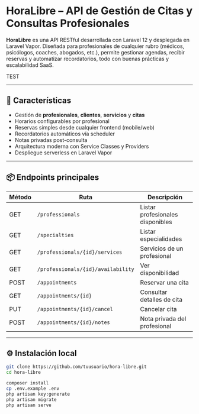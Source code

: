 # HoraLibre – API de Gestión de Citas y Consultas Profesionales

**HoraLibre** es una API RESTful desarrollada con Laravel 12 y desplegada en Laravel Vapor. Diseñada para profesionales de cualquier rubro (médicos, psicólogos, coaches, abogados, etc.), permite gestionar agendas, recibir reservas y automatizar recordatorios, todo con buenas prácticas y escalabilidad SaaS.

TEST

---

## 🚀 Características

* Gestión de **profesionales**, **clientes**, **servicios** y **citas**
* Horarios configurables por profesional
* Reservas simples desde cualquier frontend (mobile/web)
* Recordatorios automáticos vía scheduler
* Notas privadas post-consulta
* Arquitectura moderna con Service Classes y Providers
* Despliegue serverless en Laravel Vapor

---

## 📦 Endpoints principales

| Método | Ruta                               | Descripción                      |
| ------ | ---------------------------------- | -------------------------------- |
| GET    | `/professionals`                   | Listar profesionales disponibles |
| GET    | `/specialties`                     | Listar especialidades            |
| GET    | `/professionals/{id}/services`     | Servicios de un profesional      |
| GET    | `/professionals/{id}/availability` | Ver disponibilidad               |
| POST   | `/appointments`                    | Reservar una cita                |
| GET    | `/appointments/{id}`               | Consultar detalles de cita       |
| PUT    | `/appointments/{id}/cancel`        | Cancelar cita                    |
| POST   | `/appointments/{id}/notes`         | Nota privada del profesional     |

---

## ⚙️ Instalación local

```bash
git clone https://github.com/tuusuario/hora-libre.git
cd hora-libre

composer install
cp .env.example .env
php artisan key:generate
php artisan migrate
php artisan serve
```
